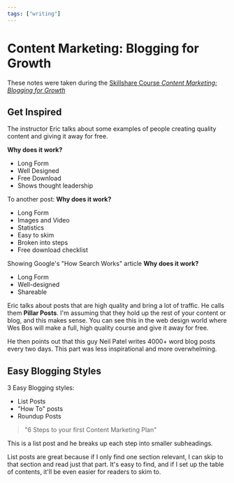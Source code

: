 ```yaml
---
tags: ["writing"]
---
```


# Content Marketing: Blogging for Growth

These notes were taken during the [Skillshare Course _Content Marketing: Blogging for Growth_](https://skl.sh/2YUcNLR)

## Get Inspired

The instructor Eric talks about some examples of people creating quality content and giving it away for free.

**Why does it work?**

- Long Form
- Well Designed
- Free Download
- Shows thought leadership

To another post:
**Why does it work?**

- Long Form
- Images and Video
- Statistics
- Easy to skim
- Broken into steps
- Free download checklist

Showing Google's "How Search Works" article
**Why does it work?**

- Long Form
- Well-designed
- Shareable

Eric talks about posts that are high quality and bring a lot of traffic. He calls them **Pillar Posts**. I'm assuming that they hold up the rest of your content or blog, and this makes sense. You can see this in the web design world where Wes Bos will make a full, high quality course and give it away for free.

He then points out that this guy Neil Patel writes 4000+ word blog posts every two days. This part was less inspirational and more overwhelming.

## Easy Blogging Styles

3 Easy Blogging styles:

- List Posts
- "How To" posts
- Roundup Posts

> "6 Steps to your first Content Marketing Plan"

This is a list post and he breaks up each step into smaller subheadings.

List posts are great because if I only find one section relevant, I can skip to that section and read just that part. It's easy to find, and if I set up the table of contents, it'll be even easier for readers to skim to.
